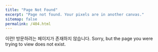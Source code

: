 ```yaml
---
title: "Page Not Found"
excerpt: "Page not found. Your pixels are in another canvas."
sitemap: false
permalink: /404.html
---
```


이런! 방문하려는 페이지가 존재하지 않습니다.
Sorry, but the page you were trying to view does not exist.
